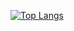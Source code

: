 [![Top Langs](https://github-readme-stats.vercel.app/api/top-langs/?username=BISOON&layout=compact)](https://github.com/anuraghazra/github-readme-stats)
